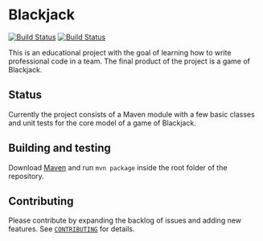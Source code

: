 # Blackjack
[![Build Status](https://travis-ci.org/CoderanchCorral/Blackjack.svg?branch=master)](https://travis-ci.org/CoderanchCorral/Blackjack)
[![Build Status](https://sonarcloud.io/api/project_badges/measure?project=com.coderanch%3Ablackjack-parent&metric=alert_status)](https://sonarcloud.io/dashboard?id=com.coderanch%3Ablackjack-parent)

This is an educational project with the goal of learning how to write professional code in a team.
The final product of the project is a game of Blackjack.
## Status
Currently the project consists of a Maven module with a few basic classes and unit tests for the core model of a game of Blackjack.
## Building and testing
Download [Maven](https://maven.apache.org/download.cgi) and run `mvn package` inside the root folder of the repository. 
## Contributing
Please contribute by expanding the backlog of issues and adding new features.
See [`CONTRIBUTING`](https://github.com/CoderanchCorral/Blackjack/blob/master/CONTRIBUTING.md) for details.
